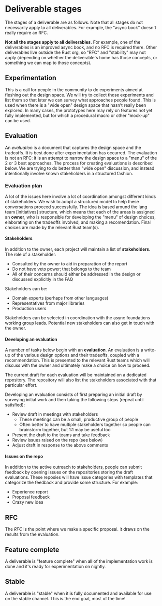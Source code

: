 # Deliverable stages

The stages of a deliverable are as follows. Note that all stages do not necessarily apply to all deliverables. For example, the "async book" doesn't really require an RFC.

**Not all the stages apply to all deliverables.** For example, one of the deliverables is an improved async book, and no RFC is required there. Other deliverables live outside the Rust org, so "RFC" and "stability" may not apply (depending on whether the deliverable's home has those concepts, or something we can map to those concepts).

## Experimentation

This is a call for people in the community to do experiments aimed at fleshing out the design space. We will try to collect those experiments and list them so that later we can survey what approaches people found. This is used when there is a "wide open" design space that hasn't really been explored. In many cases, the prototypes here may rely on features not yet fully implemented, but for which a procedural macro or other "mock-up" can be used.

## Evaluation

An *evaluation* is a document that captures the design space and the tradeoffs. It is best done after experimentation has occurred. The evaluation is not an RFC: it is an attempt to narrow the design space to a "menu" of the 2 or 3 best approaches. The process for creating evaluations is described below. We are trying to do better than "wide open" discussion, and instead intentionally involve known stakeholders in a structured fashion.

### Evaluation plan

A lot of the issues here involve a lot of coordination amongst different kinds of stakeholders. We wish to adopt a structured model to help these conversations proceed successfully. The idea is based around the lang team [initiatives] structure, which means that each of the areas is assigned an **owner**, who is responsible for developing the "menu" of design choices, elaborating on the tradeoffs involved, and making a recomendation. Final choices are made by the relevant Rust team(s).

#### Stakeholders

In addition to the owner, each project will maintain a list of **stakeholders**. The role of a stakeholder:

* Consulted by the owner to aid in preparation of the report
* Do not have veto power; that belongs to the team
* All of their concerns should either be addressed in the design or discussed explicitly in the FAQ

Stakeholders can be:

* Domain experts (perhaps from other languages)
* Representatives from major libraries
* Production users

Stakeholders can be selected in coordination with the async foundations working group leads. Potential new stakeholders can also get in touch with the owner.

#### Developing an evaluation

A number of tasks below begin with an **evaluation**. An evaluation is a write-up of the various design options and their tradeoffs, coupled with a recommendation. This is presented to the relevant Rust teams which will discuss with the owner and ultimately make a choice on how to proceed.

The current draft for each evaluation will be maintained on a dedicated repository. The repository will also list the stakeholders associated with that particular effort. 

Developing an evaluation consists of first preparing an initial draft by surveying initial work and then taking the following steps (repeat until satisfied):

* Review draft in meetings with stakeholders
    * These meetings can be a small, productive group of people
    * Often better to have multiple stakeholders together so people can brainstorm together, but 1:1 may be useful too
* Present the draft to the teams and take feedback
* Review issues raised on the repo (see below)
* Adjust draft in response to the above comments

#### Issues on the repo

In addition to the active outreach to stakeholders, people can submit feedback by opening issues on the repositories storing the draft evaluations. These reposies will have issue categories with templates that categorize the feedback and provide some structure. For example:

* Experience report
* Proposal feedback
* Crazy new idea

## RFC

The *RFC* is the point where we make a specific proposal. It draws on the results from the evaluation.

## Feature complete

A deliverable is "feature complete" when all of the implementation work is done and it's ready for experimentation on nightly.

## Stable

A deliverable is "stable" when it is fully documented and available for use on the stable channel. This is the end goal, most of the time!
